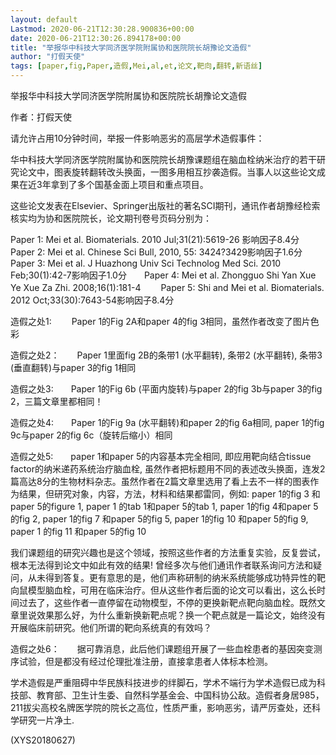 ```yaml
---
layout: default
Lastmod: 2020-06-21T12:30:28.900836+00:00
date: 2020-06-21T12:30:26.894178+00:00
title: "举报华中科技大学同济医学院附属协和医院院长胡豫论文造假"
author: "打假天使"
tags: [paper,fig,Paper,造假,Mei,al,et,论文,靶向,翻转,新语丝]
---
```


举报华中科技大学同济医学院附属协和医院院长胡豫论文造假

作者：打假天使

请允许占用10分钟时间，举报一件影响恶劣的高层学术造假事件：

华中科技大学同济医学院附属协和医院院长胡豫课题组在脑血栓纳米治疗的若干研究论文中，图表旋转翻转改头换面，一图多用相互抄袭造假。当事人以这些论文成果在近3年拿到了多个国基金面上项目和重点项目。

这些论文发表在Elsevier、Springer出版社的著名SCI期刊，通讯作者胡豫经检索核实均为协和医院院长，论文期刊卷号页码分别为：

Paper 1:  Mei et al. Biomaterials. 2010 Jul;31(21):5619-26 影响因子8.4分　　Paper 2:  Mei et al. Chinese Sci Bull, 2010, 55: 3424?3429影响因子1.6分　　Paper 3:  Mei et al. J Huazhong Univ Sci Technolog Med Sci. 2010 Feb;30(1):42-7影响因子1.0分　　Paper 4:  Mei et al. Zhongguo Shi Yan Xue Ye Xue Za Zhi. 2008;16(1):181-4 　　Paper 5:  Shi and Mei et al. Biomaterials. 2012 Oct;33(30):7643-54影响因子8.4分

造假之处1: 　　Paper 1的Fig 2A和paper 4的fig 3相同，虽然作者改变了图片色彩

造假之处2：　　Paper 1里面fig 2B的条带1 (水平翻转), 条带2 (水平翻转), 条带3 (垂直翻转)与paper 3的fig 1相同

造假之处3:　　Paper 1的Fig 6b (平面内旋转)与paper 2的fig 3b与paper 3的fig 2，三篇文章里都相同！

造假之处4:　　Paper 1的Fig 9a (水平翻转)和paper 2的fig 6a相同, paper 1的fig 9c与paper 2的fig 6c（旋转后缩小）相同

造假之处5:　　paper 1和paper 5的内容基本完全相同, 即应用靶向结合tissue factor的纳米递药系统治疗脑血栓, 虽然作者把标题用不同的表述改头换面，连发2篇高达8分的生物材料杂志。虽然作者在2篇文章里选用了看上去不一样的图表作为结果，但研究对象，内容，方法，材料和结果都雷同，例如: paper 1的fig 3 和paper 5的figure 1, paper 1 的tab 1和paper 5的tab 1, paper 1的fig 4和paper 5的fig 2, paper 1的fig 7 和paper 5的fig 5, paper 1的fig 10 和paper 5的fig 9, paper 1 的fig 11 和paper 5的fig 10

我们课题组的研究兴趣也是这个领域，按照这些作者的方法重复实验，反复尝试，根本无法得到论文中如此有效的结果! 曾经多次与他们通讯作者联系询问方法和疑问，从未得到答复。更有意思的是，他们声称研制的纳米系统能够成功特异性的靶向鼠模型脑血栓，可用在临床治疗。但从这些作者后面的论文可以看出，这么长时间过去了，这些作者一直停留在动物模型，不停的更换新靶点靶向脑血栓。既然文章里说效果那么好，为什么重新换新靶点呢？换一个靶点就是一篇论文，始终没有开展临床前研究。他们所谓的靶向系统真的有效吗？

造假之处6：　　据可靠消息，此后他们课题组开展了一些血栓患者的基因突变测序试验，但是都没有经过伦理批准注册，直接拿患者人体标本检测。

学术造假是严重阻碍中华民族科技进步的绊脚石，学术不端行为学术造假已成为科技部、教育部、卫生计生委、自然科学基金会、中国科协公敌。造假者身居985，211拔尖高校名牌医学院的院长之高位，性质严重，影响恶劣，请严厉查处，还科学研究一片净土.

(XYS20180627)

